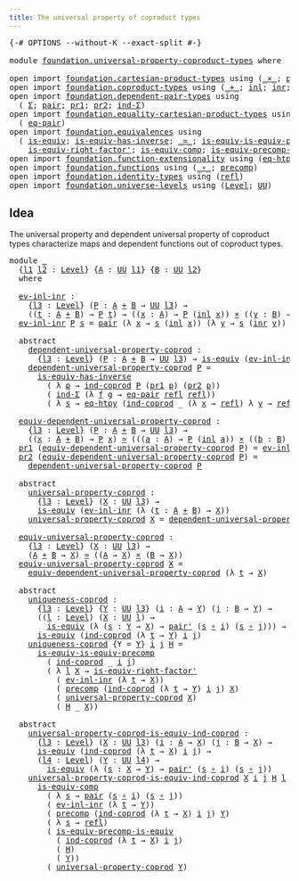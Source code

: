 ```yaml
---
title: The universal property of coproduct types
---
```


<pre class="Agda"><a id="67" class="Symbol">{-#</a> <a id="71" class="Keyword">OPTIONS</a> <a id="79" class="Pragma">--without-K</a> <a id="91" class="Pragma">--exact-split</a> <a id="105" class="Symbol">#-}</a>

<a id="110" class="Keyword">module</a> <a id="117" href="foundation.universal-property-coproduct-types.html" class="Module">foundation.universal-property-coproduct-types</a> <a id="163" class="Keyword">where</a>

<a id="170" class="Keyword">open</a> <a id="175" class="Keyword">import</a> <a id="182" href="foundation.cartesian-product-types.html" class="Module">foundation.cartesian-product-types</a> <a id="217" class="Keyword">using</a> <a id="223" class="Symbol">(</a><a id="224" href="foundation-core.cartesian-product-types.html#590" class="Function Operator">_×_</a><a id="227" class="Symbol">;</a> <a id="229" href="foundation-core.cartesian-product-types.html#507" class="Function">pair&#39;</a><a id="234" class="Symbol">)</a>
<a id="236" class="Keyword">open</a> <a id="241" class="Keyword">import</a> <a id="248" href="foundation.coproduct-types.html" class="Module">foundation.coproduct-types</a> <a id="275" class="Keyword">using</a> <a id="281" class="Symbol">(</a><a id="282" href="foundation.coproduct-types.html#1182" class="Datatype Operator">_+_</a><a id="285" class="Symbol">;</a> <a id="287" href="foundation.coproduct-types.html#1250" class="InductiveConstructor">inl</a><a id="290" class="Symbol">;</a> <a id="292" href="foundation.coproduct-types.html#1268" class="InductiveConstructor">inr</a><a id="295" class="Symbol">;</a> <a id="297" href="foundation.coproduct-types.html#1287" class="Function">ind-coprod</a><a id="307" class="Symbol">)</a>
<a id="309" class="Keyword">open</a> <a id="314" class="Keyword">import</a> <a id="321" href="foundation.dependent-pair-types.html" class="Module">foundation.dependent-pair-types</a> <a id="353" class="Keyword">using</a>
  <a id="361" class="Symbol">(</a> <a id="363" href="foundation-core.dependent-pair-types.html#515" class="Record">Σ</a><a id="364" class="Symbol">;</a> <a id="366" href="foundation-core.dependent-pair-types.html#588" class="InductiveConstructor">pair</a><a id="370" class="Symbol">;</a> <a id="372" href="foundation-core.dependent-pair-types.html#605" class="Field">pr1</a><a id="375" class="Symbol">;</a> <a id="377" href="foundation-core.dependent-pair-types.html#617" class="Field">pr2</a><a id="380" class="Symbol">;</a> <a id="382" href="foundation-core.dependent-pair-types.html#743" class="Function">ind-Σ</a><a id="387" class="Symbol">)</a>
<a id="389" class="Keyword">open</a> <a id="394" class="Keyword">import</a> <a id="401" href="foundation.equality-cartesian-product-types.html" class="Module">foundation.equality-cartesian-product-types</a> <a id="445" class="Keyword">using</a>
  <a id="453" class="Symbol">(</a> <a id="455" href="foundation.equality-cartesian-product-types.html#1270" class="Function">eq-pair</a><a id="462" class="Symbol">)</a>
<a id="464" class="Keyword">open</a> <a id="469" class="Keyword">import</a> <a id="476" href="foundation.equivalences.html" class="Module">foundation.equivalences</a> <a id="500" class="Keyword">using</a>
  <a id="508" class="Symbol">(</a> <a id="510" href="foundation-core.equivalences.html#1556" class="Function">is-equiv</a><a id="518" class="Symbol">;</a> <a id="520" href="foundation-core.equivalences.html#3013" class="Function">is-equiv-has-inverse</a><a id="540" class="Symbol">;</a> <a id="542" href="foundation-core.equivalences.html#1621" class="Function Operator">_≃_</a><a id="545" class="Symbol">;</a> <a id="547" href="foundation.equivalences.html#8565" class="Function">is-equiv-is-equiv-precomp</a><a id="572" class="Symbol">;</a>
    <a id="578" href="foundation-core.equivalences.html#9648" class="Function">is-equiv-right-factor&#39;</a><a id="600" class="Symbol">;</a> <a id="602" href="foundation-core.equivalences.html#7197" class="Function">is-equiv-comp</a><a id="615" class="Symbol">;</a> <a id="617" href="foundation.equivalences.html#6863" class="Function">is-equiv-precomp-is-equiv</a><a id="642" class="Symbol">)</a>
<a id="644" class="Keyword">open</a> <a id="649" class="Keyword">import</a> <a id="656" href="foundation.function-extensionality.html" class="Module">foundation.function-extensionality</a> <a id="691" class="Keyword">using</a> <a id="697" class="Symbol">(</a><a id="698" href="foundation-core.function-extensionality.html#1463" class="Function">eq-htpy</a><a id="705" class="Symbol">)</a>
<a id="707" class="Keyword">open</a> <a id="712" class="Keyword">import</a> <a id="719" href="foundation.functions.html" class="Module">foundation.functions</a> <a id="740" class="Keyword">using</a> <a id="746" class="Symbol">(</a><a id="747" href="foundation-core.functions.html#420" class="Function Operator">_∘_</a><a id="750" class="Symbol">;</a> <a id="752" href="foundation-core.functions.html#938" class="Function">precomp</a><a id="759" class="Symbol">)</a>
<a id="761" class="Keyword">open</a> <a id="766" class="Keyword">import</a> <a id="773" href="foundation.identity-types.html" class="Module">foundation.identity-types</a> <a id="799" class="Keyword">using</a> <a id="805" class="Symbol">(</a><a id="806" href="foundation-core.identity-types.html#1820" class="InductiveConstructor">refl</a><a id="810" class="Symbol">)</a>
<a id="812" class="Keyword">open</a> <a id="817" class="Keyword">import</a> <a id="824" href="foundation.universe-levels.html" class="Module">foundation.universe-levels</a> <a id="851" class="Keyword">using</a> <a id="857" class="Symbol">(</a><a id="858" href="Agda.Primitive.html#597" class="Postulate">Level</a><a id="863" class="Symbol">;</a> <a id="865" href="foundation-core.universe-levels.html#235" class="Primitive">UU</a><a id="867" class="Symbol">)</a>
</pre>
## Idea

The universal property and dependent universal property of coproduct types characterize maps and dependent functions out of coproduct types.

<pre class="Agda"><a id="1033" class="Keyword">module</a> <a id="1040" href="foundation.universal-property-coproduct-types.html#1040" class="Module">_</a>
  <a id="1044" class="Symbol">{</a><a id="1045" href="foundation.universal-property-coproduct-types.html#1045" class="Bound">l1</a> <a id="1048" href="foundation.universal-property-coproduct-types.html#1048" class="Bound">l2</a> <a id="1051" class="Symbol">:</a> <a id="1053" href="Agda.Primitive.html#597" class="Postulate">Level</a><a id="1058" class="Symbol">}</a> <a id="1060" class="Symbol">{</a><a id="1061" href="foundation.universal-property-coproduct-types.html#1061" class="Bound">A</a> <a id="1063" class="Symbol">:</a> <a id="1065" href="foundation-core.universe-levels.html#235" class="Primitive">UU</a> <a id="1068" href="foundation.universal-property-coproduct-types.html#1045" class="Bound">l1</a><a id="1070" class="Symbol">}</a> <a id="1072" class="Symbol">{</a><a id="1073" href="foundation.universal-property-coproduct-types.html#1073" class="Bound">B</a> <a id="1075" class="Symbol">:</a> <a id="1077" href="foundation-core.universe-levels.html#235" class="Primitive">UU</a> <a id="1080" href="foundation.universal-property-coproduct-types.html#1048" class="Bound">l2</a><a id="1082" class="Symbol">}</a>
  <a id="1086" class="Keyword">where</a>

  <a id="1095" href="foundation.universal-property-coproduct-types.html#1095" class="Function">ev-inl-inr</a> <a id="1106" class="Symbol">:</a>
    <a id="1112" class="Symbol">{</a><a id="1113" href="foundation.universal-property-coproduct-types.html#1113" class="Bound">l3</a> <a id="1116" class="Symbol">:</a> <a id="1118" href="Agda.Primitive.html#597" class="Postulate">Level</a><a id="1123" class="Symbol">}</a> <a id="1125" class="Symbol">(</a><a id="1126" href="foundation.universal-property-coproduct-types.html#1126" class="Bound">P</a> <a id="1128" class="Symbol">:</a> <a id="1130" href="foundation.universal-property-coproduct-types.html#1061" class="Bound">A</a> <a id="1132" href="foundation.coproduct-types.html#1182" class="Datatype Operator">+</a> <a id="1134" href="foundation.universal-property-coproduct-types.html#1073" class="Bound">B</a> <a id="1136" class="Symbol">→</a> <a id="1138" href="foundation-core.universe-levels.html#235" class="Primitive">UU</a> <a id="1141" href="foundation.universal-property-coproduct-types.html#1113" class="Bound">l3</a><a id="1143" class="Symbol">)</a> <a id="1145" class="Symbol">→</a>
    <a id="1151" class="Symbol">((</a><a id="1153" href="foundation.universal-property-coproduct-types.html#1153" class="Bound">t</a> <a id="1155" class="Symbol">:</a> <a id="1157" href="foundation.universal-property-coproduct-types.html#1061" class="Bound">A</a> <a id="1159" href="foundation.coproduct-types.html#1182" class="Datatype Operator">+</a> <a id="1161" href="foundation.universal-property-coproduct-types.html#1073" class="Bound">B</a><a id="1162" class="Symbol">)</a> <a id="1164" class="Symbol">→</a> <a id="1166" href="foundation.universal-property-coproduct-types.html#1126" class="Bound">P</a> <a id="1168" href="foundation.universal-property-coproduct-types.html#1153" class="Bound">t</a><a id="1169" class="Symbol">)</a> <a id="1171" class="Symbol">→</a> <a id="1173" class="Symbol">((</a><a id="1175" href="foundation.universal-property-coproduct-types.html#1175" class="Bound">x</a> <a id="1177" class="Symbol">:</a> <a id="1179" href="foundation.universal-property-coproduct-types.html#1061" class="Bound">A</a><a id="1180" class="Symbol">)</a> <a id="1182" class="Symbol">→</a> <a id="1184" href="foundation.universal-property-coproduct-types.html#1126" class="Bound">P</a> <a id="1186" class="Symbol">(</a><a id="1187" href="foundation.coproduct-types.html#1250" class="InductiveConstructor">inl</a> <a id="1191" href="foundation.universal-property-coproduct-types.html#1175" class="Bound">x</a><a id="1192" class="Symbol">))</a> <a id="1195" href="foundation-core.cartesian-product-types.html#590" class="Function Operator">×</a> <a id="1197" class="Symbol">((</a><a id="1199" href="foundation.universal-property-coproduct-types.html#1199" class="Bound">y</a> <a id="1201" class="Symbol">:</a> <a id="1203" href="foundation.universal-property-coproduct-types.html#1073" class="Bound">B</a><a id="1204" class="Symbol">)</a> <a id="1206" class="Symbol">→</a> <a id="1208" href="foundation.universal-property-coproduct-types.html#1126" class="Bound">P</a> <a id="1210" class="Symbol">(</a><a id="1211" href="foundation.coproduct-types.html#1268" class="InductiveConstructor">inr</a> <a id="1215" href="foundation.universal-property-coproduct-types.html#1199" class="Bound">y</a><a id="1216" class="Symbol">))</a>
  <a id="1221" href="foundation.universal-property-coproduct-types.html#1095" class="Function">ev-inl-inr</a> <a id="1232" href="foundation.universal-property-coproduct-types.html#1232" class="Bound">P</a> <a id="1234" href="foundation.universal-property-coproduct-types.html#1234" class="Bound">s</a> <a id="1236" class="Symbol">=</a> <a id="1238" href="foundation-core.dependent-pair-types.html#588" class="InductiveConstructor">pair</a> <a id="1243" class="Symbol">(λ</a> <a id="1246" href="foundation.universal-property-coproduct-types.html#1246" class="Bound">x</a> <a id="1248" class="Symbol">→</a> <a id="1250" href="foundation.universal-property-coproduct-types.html#1234" class="Bound">s</a> <a id="1252" class="Symbol">(</a><a id="1253" href="foundation.coproduct-types.html#1250" class="InductiveConstructor">inl</a> <a id="1257" href="foundation.universal-property-coproduct-types.html#1246" class="Bound">x</a><a id="1258" class="Symbol">))</a> <a id="1261" class="Symbol">(λ</a> <a id="1264" href="foundation.universal-property-coproduct-types.html#1264" class="Bound">y</a> <a id="1266" class="Symbol">→</a> <a id="1268" href="foundation.universal-property-coproduct-types.html#1234" class="Bound">s</a> <a id="1270" class="Symbol">(</a><a id="1271" href="foundation.coproduct-types.html#1268" class="InductiveConstructor">inr</a> <a id="1275" href="foundation.universal-property-coproduct-types.html#1264" class="Bound">y</a><a id="1276" class="Symbol">))</a>

  <a id="1282" class="Keyword">abstract</a>
    <a id="1295" href="foundation.universal-property-coproduct-types.html#1295" class="Function">dependent-universal-property-coprod</a> <a id="1331" class="Symbol">:</a>
      <a id="1339" class="Symbol">{</a><a id="1340" href="foundation.universal-property-coproduct-types.html#1340" class="Bound">l3</a> <a id="1343" class="Symbol">:</a> <a id="1345" href="Agda.Primitive.html#597" class="Postulate">Level</a><a id="1350" class="Symbol">}</a> <a id="1352" class="Symbol">(</a><a id="1353" href="foundation.universal-property-coproduct-types.html#1353" class="Bound">P</a> <a id="1355" class="Symbol">:</a> <a id="1357" href="foundation.universal-property-coproduct-types.html#1061" class="Bound">A</a> <a id="1359" href="foundation.coproduct-types.html#1182" class="Datatype Operator">+</a> <a id="1361" href="foundation.universal-property-coproduct-types.html#1073" class="Bound">B</a> <a id="1363" class="Symbol">→</a> <a id="1365" href="foundation-core.universe-levels.html#235" class="Primitive">UU</a> <a id="1368" href="foundation.universal-property-coproduct-types.html#1340" class="Bound">l3</a><a id="1370" class="Symbol">)</a> <a id="1372" class="Symbol">→</a> <a id="1374" href="foundation-core.equivalences.html#1556" class="Function">is-equiv</a> <a id="1383" class="Symbol">(</a><a id="1384" href="foundation.universal-property-coproduct-types.html#1095" class="Function">ev-inl-inr</a> <a id="1395" href="foundation.universal-property-coproduct-types.html#1353" class="Bound">P</a><a id="1396" class="Symbol">)</a>
    <a id="1402" href="foundation.universal-property-coproduct-types.html#1295" class="Function">dependent-universal-property-coprod</a> <a id="1438" href="foundation.universal-property-coproduct-types.html#1438" class="Bound">P</a> <a id="1440" class="Symbol">=</a>
      <a id="1448" href="foundation-core.equivalences.html#3013" class="Function">is-equiv-has-inverse</a>
        <a id="1477" class="Symbol">(</a> <a id="1479" class="Symbol">λ</a> <a id="1481" href="foundation.universal-property-coproduct-types.html#1481" class="Bound">p</a> <a id="1483" class="Symbol">→</a> <a id="1485" href="foundation.coproduct-types.html#1287" class="Function">ind-coprod</a> <a id="1496" href="foundation.universal-property-coproduct-types.html#1438" class="Bound">P</a> <a id="1498" class="Symbol">(</a><a id="1499" href="foundation-core.dependent-pair-types.html#605" class="Field">pr1</a> <a id="1503" href="foundation.universal-property-coproduct-types.html#1481" class="Bound">p</a><a id="1504" class="Symbol">)</a> <a id="1506" class="Symbol">(</a><a id="1507" href="foundation-core.dependent-pair-types.html#617" class="Field">pr2</a> <a id="1511" href="foundation.universal-property-coproduct-types.html#1481" class="Bound">p</a><a id="1512" class="Symbol">))</a>
        <a id="1523" class="Symbol">(</a> <a id="1525" href="foundation-core.dependent-pair-types.html#743" class="Function">ind-Σ</a> <a id="1531" class="Symbol">(λ</a> <a id="1534" href="foundation.universal-property-coproduct-types.html#1534" class="Bound">f</a> <a id="1536" href="foundation.universal-property-coproduct-types.html#1536" class="Bound">g</a> <a id="1538" class="Symbol">→</a> <a id="1540" href="foundation.equality-cartesian-product-types.html#1270" class="Function">eq-pair</a> <a id="1548" href="foundation-core.identity-types.html#1820" class="InductiveConstructor">refl</a> <a id="1553" href="foundation-core.identity-types.html#1820" class="InductiveConstructor">refl</a><a id="1557" class="Symbol">))</a>
        <a id="1568" class="Symbol">(</a> <a id="1570" class="Symbol">λ</a> <a id="1572" href="foundation.universal-property-coproduct-types.html#1572" class="Bound">s</a> <a id="1574" class="Symbol">→</a> <a id="1576" href="foundation-core.function-extensionality.html#1463" class="Function">eq-htpy</a> <a id="1584" class="Symbol">(</a><a id="1585" href="foundation.coproduct-types.html#1287" class="Function">ind-coprod</a> <a id="1596" class="Symbol">_</a> <a id="1598" class="Symbol">(λ</a> <a id="1601" href="foundation.universal-property-coproduct-types.html#1601" class="Bound">x</a> <a id="1603" class="Symbol">→</a> <a id="1605" href="foundation-core.identity-types.html#1820" class="InductiveConstructor">refl</a><a id="1609" class="Symbol">)</a> <a id="1611" class="Symbol">λ</a> <a id="1613" href="foundation.universal-property-coproduct-types.html#1613" class="Bound">y</a> <a id="1615" class="Symbol">→</a> <a id="1617" href="foundation-core.identity-types.html#1820" class="InductiveConstructor">refl</a><a id="1621" class="Symbol">))</a>

  <a id="1627" href="foundation.universal-property-coproduct-types.html#1627" class="Function">equiv-dependent-universal-property-coprod</a> <a id="1669" class="Symbol">:</a>
    <a id="1675" class="Symbol">{</a><a id="1676" href="foundation.universal-property-coproduct-types.html#1676" class="Bound">l3</a> <a id="1679" class="Symbol">:</a> <a id="1681" href="Agda.Primitive.html#597" class="Postulate">Level</a><a id="1686" class="Symbol">}</a> <a id="1688" class="Symbol">(</a><a id="1689" href="foundation.universal-property-coproduct-types.html#1689" class="Bound">P</a> <a id="1691" class="Symbol">:</a> <a id="1693" href="foundation.universal-property-coproduct-types.html#1061" class="Bound">A</a> <a id="1695" href="foundation.coproduct-types.html#1182" class="Datatype Operator">+</a> <a id="1697" href="foundation.universal-property-coproduct-types.html#1073" class="Bound">B</a> <a id="1699" class="Symbol">→</a> <a id="1701" href="foundation-core.universe-levels.html#235" class="Primitive">UU</a> <a id="1704" href="foundation.universal-property-coproduct-types.html#1676" class="Bound">l3</a><a id="1706" class="Symbol">)</a> <a id="1708" class="Symbol">→</a>
    <a id="1714" class="Symbol">((</a><a id="1716" href="foundation.universal-property-coproduct-types.html#1716" class="Bound">x</a> <a id="1718" class="Symbol">:</a> <a id="1720" href="foundation.universal-property-coproduct-types.html#1061" class="Bound">A</a> <a id="1722" href="foundation.coproduct-types.html#1182" class="Datatype Operator">+</a> <a id="1724" href="foundation.universal-property-coproduct-types.html#1073" class="Bound">B</a><a id="1725" class="Symbol">)</a> <a id="1727" class="Symbol">→</a> <a id="1729" href="foundation.universal-property-coproduct-types.html#1689" class="Bound">P</a> <a id="1731" href="foundation.universal-property-coproduct-types.html#1716" class="Bound">x</a><a id="1732" class="Symbol">)</a> <a id="1734" href="foundation-core.equivalences.html#1621" class="Function Operator">≃</a> <a id="1736" class="Symbol">(((</a><a id="1739" href="foundation.universal-property-coproduct-types.html#1739" class="Bound">a</a> <a id="1741" class="Symbol">:</a> <a id="1743" href="foundation.universal-property-coproduct-types.html#1061" class="Bound">A</a><a id="1744" class="Symbol">)</a> <a id="1746" class="Symbol">→</a> <a id="1748" href="foundation.universal-property-coproduct-types.html#1689" class="Bound">P</a> <a id="1750" class="Symbol">(</a><a id="1751" href="foundation.coproduct-types.html#1250" class="InductiveConstructor">inl</a> <a id="1755" href="foundation.universal-property-coproduct-types.html#1739" class="Bound">a</a><a id="1756" class="Symbol">))</a> <a id="1759" href="foundation-core.cartesian-product-types.html#590" class="Function Operator">×</a> <a id="1761" class="Symbol">((</a><a id="1763" href="foundation.universal-property-coproduct-types.html#1763" class="Bound">b</a> <a id="1765" class="Symbol">:</a> <a id="1767" href="foundation.universal-property-coproduct-types.html#1073" class="Bound">B</a><a id="1768" class="Symbol">)</a> <a id="1770" class="Symbol">→</a> <a id="1772" href="foundation.universal-property-coproduct-types.html#1689" class="Bound">P</a> <a id="1774" class="Symbol">(</a><a id="1775" href="foundation.coproduct-types.html#1268" class="InductiveConstructor">inr</a> <a id="1779" href="foundation.universal-property-coproduct-types.html#1763" class="Bound">b</a><a id="1780" class="Symbol">)))</a>
  <a id="1786" href="foundation-core.dependent-pair-types.html#605" class="Field">pr1</a> <a id="1790" class="Symbol">(</a><a id="1791" href="foundation.universal-property-coproduct-types.html#1627" class="Function">equiv-dependent-universal-property-coprod</a> <a id="1833" href="foundation.universal-property-coproduct-types.html#1833" class="Bound">P</a><a id="1834" class="Symbol">)</a> <a id="1836" class="Symbol">=</a> <a id="1838" href="foundation.universal-property-coproduct-types.html#1095" class="Function">ev-inl-inr</a> <a id="1849" href="foundation.universal-property-coproduct-types.html#1833" class="Bound">P</a>
  <a id="1853" href="foundation-core.dependent-pair-types.html#617" class="Field">pr2</a> <a id="1857" class="Symbol">(</a><a id="1858" href="foundation.universal-property-coproduct-types.html#1627" class="Function">equiv-dependent-universal-property-coprod</a> <a id="1900" href="foundation.universal-property-coproduct-types.html#1900" class="Bound">P</a><a id="1901" class="Symbol">)</a> <a id="1903" class="Symbol">=</a>
    <a id="1909" href="foundation.universal-property-coproduct-types.html#1295" class="Function">dependent-universal-property-coprod</a> <a id="1945" href="foundation.universal-property-coproduct-types.html#1900" class="Bound">P</a>

  <a id="1950" class="Keyword">abstract</a>
    <a id="1963" href="foundation.universal-property-coproduct-types.html#1963" class="Function">universal-property-coprod</a> <a id="1989" class="Symbol">:</a>
      <a id="1997" class="Symbol">{</a><a id="1998" href="foundation.universal-property-coproduct-types.html#1998" class="Bound">l3</a> <a id="2001" class="Symbol">:</a> <a id="2003" href="Agda.Primitive.html#597" class="Postulate">Level</a><a id="2008" class="Symbol">}</a> <a id="2010" class="Symbol">(</a><a id="2011" href="foundation.universal-property-coproduct-types.html#2011" class="Bound">X</a> <a id="2013" class="Symbol">:</a> <a id="2015" href="foundation-core.universe-levels.html#235" class="Primitive">UU</a> <a id="2018" href="foundation.universal-property-coproduct-types.html#1998" class="Bound">l3</a><a id="2020" class="Symbol">)</a> <a id="2022" class="Symbol">→</a>
      <a id="2030" href="foundation-core.equivalences.html#1556" class="Function">is-equiv</a> <a id="2039" class="Symbol">(</a><a id="2040" href="foundation.universal-property-coproduct-types.html#1095" class="Function">ev-inl-inr</a> <a id="2051" class="Symbol">(λ</a> <a id="2054" class="Symbol">(</a><a id="2055" href="foundation.universal-property-coproduct-types.html#2055" class="Bound">t</a> <a id="2057" class="Symbol">:</a> <a id="2059" href="foundation.universal-property-coproduct-types.html#1061" class="Bound">A</a> <a id="2061" href="foundation.coproduct-types.html#1182" class="Datatype Operator">+</a> <a id="2063" href="foundation.universal-property-coproduct-types.html#1073" class="Bound">B</a><a id="2064" class="Symbol">)</a> <a id="2066" class="Symbol">→</a> <a id="2068" href="foundation.universal-property-coproduct-types.html#2011" class="Bound">X</a><a id="2069" class="Symbol">))</a>
    <a id="2076" href="foundation.universal-property-coproduct-types.html#1963" class="Function">universal-property-coprod</a> <a id="2102" href="foundation.universal-property-coproduct-types.html#2102" class="Bound">X</a> <a id="2104" class="Symbol">=</a> <a id="2106" href="foundation.universal-property-coproduct-types.html#1295" class="Function">dependent-universal-property-coprod</a> <a id="2142" class="Symbol">(λ</a> <a id="2145" href="foundation.universal-property-coproduct-types.html#2145" class="Bound">t</a> <a id="2147" class="Symbol">→</a> <a id="2149" href="foundation.universal-property-coproduct-types.html#2102" class="Bound">X</a><a id="2150" class="Symbol">)</a>
  
  <a id="2157" href="foundation.universal-property-coproduct-types.html#2157" class="Function">equiv-universal-property-coprod</a> <a id="2189" class="Symbol">:</a>
    <a id="2195" class="Symbol">{</a><a id="2196" href="foundation.universal-property-coproduct-types.html#2196" class="Bound">l3</a> <a id="2199" class="Symbol">:</a> <a id="2201" href="Agda.Primitive.html#597" class="Postulate">Level</a><a id="2206" class="Symbol">}</a> <a id="2208" class="Symbol">(</a><a id="2209" href="foundation.universal-property-coproduct-types.html#2209" class="Bound">X</a> <a id="2211" class="Symbol">:</a> <a id="2213" href="foundation-core.universe-levels.html#235" class="Primitive">UU</a> <a id="2216" href="foundation.universal-property-coproduct-types.html#2196" class="Bound">l3</a><a id="2218" class="Symbol">)</a> <a id="2220" class="Symbol">→</a>
    <a id="2226" class="Symbol">(</a><a id="2227" href="foundation.universal-property-coproduct-types.html#1061" class="Bound">A</a> <a id="2229" href="foundation.coproduct-types.html#1182" class="Datatype Operator">+</a> <a id="2231" href="foundation.universal-property-coproduct-types.html#1073" class="Bound">B</a> <a id="2233" class="Symbol">→</a> <a id="2235" href="foundation.universal-property-coproduct-types.html#2209" class="Bound">X</a><a id="2236" class="Symbol">)</a> <a id="2238" href="foundation-core.equivalences.html#1621" class="Function Operator">≃</a> <a id="2240" class="Symbol">((</a><a id="2242" href="foundation.universal-property-coproduct-types.html#1061" class="Bound">A</a> <a id="2244" class="Symbol">→</a> <a id="2246" href="foundation.universal-property-coproduct-types.html#2209" class="Bound">X</a><a id="2247" class="Symbol">)</a> <a id="2249" href="foundation-core.cartesian-product-types.html#590" class="Function Operator">×</a> <a id="2251" class="Symbol">(</a><a id="2252" href="foundation.universal-property-coproduct-types.html#1073" class="Bound">B</a> <a id="2254" class="Symbol">→</a> <a id="2256" href="foundation.universal-property-coproduct-types.html#2209" class="Bound">X</a><a id="2257" class="Symbol">))</a>
  <a id="2262" href="foundation.universal-property-coproduct-types.html#2157" class="Function">equiv-universal-property-coprod</a> <a id="2294" href="foundation.universal-property-coproduct-types.html#2294" class="Bound">X</a> <a id="2296" class="Symbol">=</a>
    <a id="2302" href="foundation.universal-property-coproduct-types.html#1627" class="Function">equiv-dependent-universal-property-coprod</a> <a id="2344" class="Symbol">(λ</a> <a id="2347" href="foundation.universal-property-coproduct-types.html#2347" class="Bound">t</a> <a id="2349" class="Symbol">→</a> <a id="2351" href="foundation.universal-property-coproduct-types.html#2294" class="Bound">X</a><a id="2352" class="Symbol">)</a>
  
  <a id="2359" class="Keyword">abstract</a>
    <a id="2372" href="foundation.universal-property-coproduct-types.html#2372" class="Function">uniqueness-coprod</a> <a id="2390" class="Symbol">:</a>
      <a id="2398" class="Symbol">{</a><a id="2399" href="foundation.universal-property-coproduct-types.html#2399" class="Bound">l3</a> <a id="2402" class="Symbol">:</a> <a id="2404" href="Agda.Primitive.html#597" class="Postulate">Level</a><a id="2409" class="Symbol">}</a> <a id="2411" class="Symbol">{</a><a id="2412" href="foundation.universal-property-coproduct-types.html#2412" class="Bound">Y</a> <a id="2414" class="Symbol">:</a> <a id="2416" href="foundation-core.universe-levels.html#235" class="Primitive">UU</a> <a id="2419" href="foundation.universal-property-coproduct-types.html#2399" class="Bound">l3</a><a id="2421" class="Symbol">}</a> <a id="2423" class="Symbol">(</a><a id="2424" href="foundation.universal-property-coproduct-types.html#2424" class="Bound">i</a> <a id="2426" class="Symbol">:</a> <a id="2428" href="foundation.universal-property-coproduct-types.html#1061" class="Bound">A</a> <a id="2430" class="Symbol">→</a> <a id="2432" href="foundation.universal-property-coproduct-types.html#2412" class="Bound">Y</a><a id="2433" class="Symbol">)</a> <a id="2435" class="Symbol">(</a><a id="2436" href="foundation.universal-property-coproduct-types.html#2436" class="Bound">j</a> <a id="2438" class="Symbol">:</a> <a id="2440" href="foundation.universal-property-coproduct-types.html#1073" class="Bound">B</a> <a id="2442" class="Symbol">→</a> <a id="2444" href="foundation.universal-property-coproduct-types.html#2412" class="Bound">Y</a><a id="2445" class="Symbol">)</a> <a id="2447" class="Symbol">→</a>
      <a id="2455" class="Symbol">((</a><a id="2457" href="foundation.universal-property-coproduct-types.html#2457" class="Bound">l</a> <a id="2459" class="Symbol">:</a> <a id="2461" href="Agda.Primitive.html#597" class="Postulate">Level</a><a id="2466" class="Symbol">)</a> <a id="2468" class="Symbol">(</a><a id="2469" href="foundation.universal-property-coproduct-types.html#2469" class="Bound">X</a> <a id="2471" class="Symbol">:</a> <a id="2473" href="foundation-core.universe-levels.html#235" class="Primitive">UU</a> <a id="2476" href="foundation.universal-property-coproduct-types.html#2457" class="Bound">l</a><a id="2477" class="Symbol">)</a> <a id="2479" class="Symbol">→</a>
        <a id="2489" href="foundation-core.equivalences.html#1556" class="Function">is-equiv</a> <a id="2498" class="Symbol">(λ</a> <a id="2501" class="Symbol">(</a><a id="2502" href="foundation.universal-property-coproduct-types.html#2502" class="Bound">s</a> <a id="2504" class="Symbol">:</a> <a id="2506" href="foundation.universal-property-coproduct-types.html#2412" class="Bound">Y</a> <a id="2508" class="Symbol">→</a> <a id="2510" href="foundation.universal-property-coproduct-types.html#2469" class="Bound">X</a><a id="2511" class="Symbol">)</a> <a id="2513" class="Symbol">→</a> <a id="2515" href="foundation-core.cartesian-product-types.html#507" class="Function">pair&#39;</a> <a id="2521" class="Symbol">(</a><a id="2522" href="foundation.universal-property-coproduct-types.html#2502" class="Bound">s</a> <a id="2524" href="foundation-core.functions.html#420" class="Function Operator">∘</a> <a id="2526" href="foundation.universal-property-coproduct-types.html#2424" class="Bound">i</a><a id="2527" class="Symbol">)</a> <a id="2529" class="Symbol">(</a><a id="2530" href="foundation.universal-property-coproduct-types.html#2502" class="Bound">s</a> <a id="2532" href="foundation-core.functions.html#420" class="Function Operator">∘</a> <a id="2534" href="foundation.universal-property-coproduct-types.html#2436" class="Bound">j</a><a id="2535" class="Symbol">)))</a> <a id="2539" class="Symbol">→</a>
      <a id="2547" href="foundation-core.equivalences.html#1556" class="Function">is-equiv</a> <a id="2556" class="Symbol">(</a><a id="2557" href="foundation.coproduct-types.html#1287" class="Function">ind-coprod</a> <a id="2568" class="Symbol">(λ</a> <a id="2571" href="foundation.universal-property-coproduct-types.html#2571" class="Bound">t</a> <a id="2573" class="Symbol">→</a> <a id="2575" href="foundation.universal-property-coproduct-types.html#2412" class="Bound">Y</a><a id="2576" class="Symbol">)</a> <a id="2578" href="foundation.universal-property-coproduct-types.html#2424" class="Bound">i</a> <a id="2580" href="foundation.universal-property-coproduct-types.html#2436" class="Bound">j</a><a id="2581" class="Symbol">)</a>
    <a id="2587" href="foundation.universal-property-coproduct-types.html#2372" class="Function">uniqueness-coprod</a> <a id="2605" class="Symbol">{</a><a id="2606" class="Argument">Y</a> <a id="2608" class="Symbol">=</a> <a id="2610" href="foundation.universal-property-coproduct-types.html#2610" class="Bound">Y</a><a id="2611" class="Symbol">}</a> <a id="2613" href="foundation.universal-property-coproduct-types.html#2613" class="Bound">i</a> <a id="2615" href="foundation.universal-property-coproduct-types.html#2615" class="Bound">j</a> <a id="2617" href="foundation.universal-property-coproduct-types.html#2617" class="Bound">H</a> <a id="2619" class="Symbol">=</a>
      <a id="2627" href="foundation.equivalences.html#8565" class="Function">is-equiv-is-equiv-precomp</a>
        <a id="2661" class="Symbol">(</a> <a id="2663" href="foundation.coproduct-types.html#1287" class="Function">ind-coprod</a> <a id="2674" class="Symbol">_</a> <a id="2676" href="foundation.universal-property-coproduct-types.html#2613" class="Bound">i</a> <a id="2678" href="foundation.universal-property-coproduct-types.html#2615" class="Bound">j</a><a id="2679" class="Symbol">)</a>
        <a id="2689" class="Symbol">(</a> <a id="2691" class="Symbol">λ</a> <a id="2693" href="foundation.universal-property-coproduct-types.html#2693" class="Bound">l</a> <a id="2695" href="foundation.universal-property-coproduct-types.html#2695" class="Bound">X</a> <a id="2697" class="Symbol">→</a> <a id="2699" href="foundation-core.equivalences.html#9648" class="Function">is-equiv-right-factor&#39;</a>
          <a id="2732" class="Symbol">(</a> <a id="2734" href="foundation.universal-property-coproduct-types.html#1095" class="Function">ev-inl-inr</a> <a id="2745" class="Symbol">(λ</a> <a id="2748" href="foundation.universal-property-coproduct-types.html#2748" class="Bound">t</a> <a id="2750" class="Symbol">→</a> <a id="2752" href="foundation.universal-property-coproduct-types.html#2695" class="Bound">X</a><a id="2753" class="Symbol">))</a>
          <a id="2766" class="Symbol">(</a> <a id="2768" href="foundation-core.functions.html#938" class="Function">precomp</a> <a id="2776" class="Symbol">(</a><a id="2777" href="foundation.coproduct-types.html#1287" class="Function">ind-coprod</a> <a id="2788" class="Symbol">(λ</a> <a id="2791" href="foundation.universal-property-coproduct-types.html#2791" class="Bound">t</a> <a id="2793" class="Symbol">→</a> <a id="2795" href="foundation.universal-property-coproduct-types.html#2610" class="Bound">Y</a><a id="2796" class="Symbol">)</a> <a id="2798" href="foundation.universal-property-coproduct-types.html#2613" class="Bound">i</a> <a id="2800" href="foundation.universal-property-coproduct-types.html#2615" class="Bound">j</a><a id="2801" class="Symbol">)</a> <a id="2803" href="foundation.universal-property-coproduct-types.html#2695" class="Bound">X</a><a id="2804" class="Symbol">)</a>
          <a id="2816" class="Symbol">(</a> <a id="2818" href="foundation.universal-property-coproduct-types.html#1963" class="Function">universal-property-coprod</a> <a id="2844" href="foundation.universal-property-coproduct-types.html#2695" class="Bound">X</a><a id="2845" class="Symbol">)</a>
          <a id="2857" class="Symbol">(</a> <a id="2859" href="foundation.universal-property-coproduct-types.html#2617" class="Bound">H</a> <a id="2861" class="Symbol">_</a> <a id="2863" href="foundation.universal-property-coproduct-types.html#2695" class="Bound">X</a><a id="2864" class="Symbol">))</a>

  <a id="2870" class="Keyword">abstract</a>
    <a id="2883" href="foundation.universal-property-coproduct-types.html#2883" class="Function">universal-property-coprod-is-equiv-ind-coprod</a> <a id="2929" class="Symbol">:</a>
      <a id="2937" class="Symbol">{</a><a id="2938" href="foundation.universal-property-coproduct-types.html#2938" class="Bound">l3</a> <a id="2941" class="Symbol">:</a> <a id="2943" href="Agda.Primitive.html#597" class="Postulate">Level</a><a id="2948" class="Symbol">}</a> <a id="2950" class="Symbol">(</a><a id="2951" href="foundation.universal-property-coproduct-types.html#2951" class="Bound">X</a> <a id="2953" class="Symbol">:</a> <a id="2955" href="foundation-core.universe-levels.html#235" class="Primitive">UU</a> <a id="2958" href="foundation.universal-property-coproduct-types.html#2938" class="Bound">l3</a><a id="2960" class="Symbol">)</a> <a id="2962" class="Symbol">(</a><a id="2963" href="foundation.universal-property-coproduct-types.html#2963" class="Bound">i</a> <a id="2965" class="Symbol">:</a> <a id="2967" href="foundation.universal-property-coproduct-types.html#1061" class="Bound">A</a> <a id="2969" class="Symbol">→</a> <a id="2971" href="foundation.universal-property-coproduct-types.html#2951" class="Bound">X</a><a id="2972" class="Symbol">)</a> <a id="2974" class="Symbol">(</a><a id="2975" href="foundation.universal-property-coproduct-types.html#2975" class="Bound">j</a> <a id="2977" class="Symbol">:</a> <a id="2979" href="foundation.universal-property-coproduct-types.html#1073" class="Bound">B</a> <a id="2981" class="Symbol">→</a> <a id="2983" href="foundation.universal-property-coproduct-types.html#2951" class="Bound">X</a><a id="2984" class="Symbol">)</a> <a id="2986" class="Symbol">→</a>
      <a id="2994" href="foundation-core.equivalences.html#1556" class="Function">is-equiv</a> <a id="3003" class="Symbol">(</a><a id="3004" href="foundation.coproduct-types.html#1287" class="Function">ind-coprod</a> <a id="3015" class="Symbol">(λ</a> <a id="3018" href="foundation.universal-property-coproduct-types.html#3018" class="Bound">t</a> <a id="3020" class="Symbol">→</a> <a id="3022" href="foundation.universal-property-coproduct-types.html#2951" class="Bound">X</a><a id="3023" class="Symbol">)</a> <a id="3025" href="foundation.universal-property-coproduct-types.html#2963" class="Bound">i</a> <a id="3027" href="foundation.universal-property-coproduct-types.html#2975" class="Bound">j</a><a id="3028" class="Symbol">)</a> <a id="3030" class="Symbol">→</a>
      <a id="3038" class="Symbol">(</a><a id="3039" href="foundation.universal-property-coproduct-types.html#3039" class="Bound">l4</a> <a id="3042" class="Symbol">:</a> <a id="3044" href="Agda.Primitive.html#597" class="Postulate">Level</a><a id="3049" class="Symbol">)</a> <a id="3051" class="Symbol">(</a><a id="3052" href="foundation.universal-property-coproduct-types.html#3052" class="Bound">Y</a> <a id="3054" class="Symbol">:</a> <a id="3056" href="foundation-core.universe-levels.html#235" class="Primitive">UU</a> <a id="3059" href="foundation.universal-property-coproduct-types.html#3039" class="Bound">l4</a><a id="3061" class="Symbol">)</a> <a id="3063" class="Symbol">→</a>
        <a id="3073" href="foundation-core.equivalences.html#1556" class="Function">is-equiv</a> <a id="3082" class="Symbol">(λ</a> <a id="3085" class="Symbol">(</a><a id="3086" href="foundation.universal-property-coproduct-types.html#3086" class="Bound">s</a> <a id="3088" class="Symbol">:</a> <a id="3090" href="foundation.universal-property-coproduct-types.html#2951" class="Bound">X</a> <a id="3092" class="Symbol">→</a> <a id="3094" href="foundation.universal-property-coproduct-types.html#3052" class="Bound">Y</a><a id="3095" class="Symbol">)</a> <a id="3097" class="Symbol">→</a> <a id="3099" href="foundation-core.cartesian-product-types.html#507" class="Function">pair&#39;</a> <a id="3105" class="Symbol">(</a><a id="3106" href="foundation.universal-property-coproduct-types.html#3086" class="Bound">s</a> <a id="3108" href="foundation-core.functions.html#420" class="Function Operator">∘</a> <a id="3110" href="foundation.universal-property-coproduct-types.html#2963" class="Bound">i</a><a id="3111" class="Symbol">)</a> <a id="3113" class="Symbol">(</a><a id="3114" href="foundation.universal-property-coproduct-types.html#3086" class="Bound">s</a> <a id="3116" href="foundation-core.functions.html#420" class="Function Operator">∘</a> <a id="3118" href="foundation.universal-property-coproduct-types.html#2975" class="Bound">j</a><a id="3119" class="Symbol">))</a>
    <a id="3126" href="foundation.universal-property-coproduct-types.html#2883" class="Function">universal-property-coprod-is-equiv-ind-coprod</a> <a id="3172" href="foundation.universal-property-coproduct-types.html#3172" class="Bound">X</a> <a id="3174" href="foundation.universal-property-coproduct-types.html#3174" class="Bound">i</a> <a id="3176" href="foundation.universal-property-coproduct-types.html#3176" class="Bound">j</a> <a id="3178" href="foundation.universal-property-coproduct-types.html#3178" class="Bound">H</a> <a id="3180" href="foundation.universal-property-coproduct-types.html#3180" class="Bound">l</a> <a id="3182" href="foundation.universal-property-coproduct-types.html#3182" class="Bound">Y</a> <a id="3184" class="Symbol">=</a>
      <a id="3192" href="foundation-core.equivalences.html#7197" class="Function">is-equiv-comp</a>
        <a id="3214" class="Symbol">(</a> <a id="3216" class="Symbol">λ</a> <a id="3218" href="foundation.universal-property-coproduct-types.html#3218" class="Bound">s</a> <a id="3220" class="Symbol">→</a> <a id="3222" href="foundation-core.dependent-pair-types.html#588" class="InductiveConstructor">pair</a> <a id="3227" class="Symbol">(</a><a id="3228" href="foundation.universal-property-coproduct-types.html#3218" class="Bound">s</a> <a id="3230" href="foundation-core.functions.html#420" class="Function Operator">∘</a> <a id="3232" href="foundation.universal-property-coproduct-types.html#3174" class="Bound">i</a><a id="3233" class="Symbol">)</a> <a id="3235" class="Symbol">(</a><a id="3236" href="foundation.universal-property-coproduct-types.html#3218" class="Bound">s</a> <a id="3238" href="foundation-core.functions.html#420" class="Function Operator">∘</a> <a id="3240" href="foundation.universal-property-coproduct-types.html#3176" class="Bound">j</a><a id="3241" class="Symbol">))</a>
        <a id="3252" class="Symbol">(</a> <a id="3254" href="foundation.universal-property-coproduct-types.html#1095" class="Function">ev-inl-inr</a> <a id="3265" class="Symbol">(λ</a> <a id="3268" href="foundation.universal-property-coproduct-types.html#3268" class="Bound">t</a> <a id="3270" class="Symbol">→</a> <a id="3272" href="foundation.universal-property-coproduct-types.html#3182" class="Bound">Y</a><a id="3273" class="Symbol">))</a>
        <a id="3284" class="Symbol">(</a> <a id="3286" href="foundation-core.functions.html#938" class="Function">precomp</a> <a id="3294" class="Symbol">(</a><a id="3295" href="foundation.coproduct-types.html#1287" class="Function">ind-coprod</a> <a id="3306" class="Symbol">(λ</a> <a id="3309" href="foundation.universal-property-coproduct-types.html#3309" class="Bound">t</a> <a id="3311" class="Symbol">→</a> <a id="3313" href="foundation.universal-property-coproduct-types.html#3172" class="Bound">X</a><a id="3314" class="Symbol">)</a> <a id="3316" href="foundation.universal-property-coproduct-types.html#3174" class="Bound">i</a> <a id="3318" href="foundation.universal-property-coproduct-types.html#3176" class="Bound">j</a><a id="3319" class="Symbol">)</a> <a id="3321" href="foundation.universal-property-coproduct-types.html#3182" class="Bound">Y</a><a id="3322" class="Symbol">)</a>
        <a id="3332" class="Symbol">(</a> <a id="3334" class="Symbol">λ</a> <a id="3336" href="foundation.universal-property-coproduct-types.html#3336" class="Bound">s</a> <a id="3338" class="Symbol">→</a> <a id="3340" href="foundation-core.identity-types.html#1820" class="InductiveConstructor">refl</a><a id="3344" class="Symbol">)</a>
        <a id="3354" class="Symbol">(</a> <a id="3356" href="foundation.equivalences.html#6863" class="Function">is-equiv-precomp-is-equiv</a>
          <a id="3392" class="Symbol">(</a> <a id="3394" href="foundation.coproduct-types.html#1287" class="Function">ind-coprod</a> <a id="3405" class="Symbol">(λ</a> <a id="3408" href="foundation.universal-property-coproduct-types.html#3408" class="Bound">t</a> <a id="3410" class="Symbol">→</a> <a id="3412" href="foundation.universal-property-coproduct-types.html#3172" class="Bound">X</a><a id="3413" class="Symbol">)</a> <a id="3415" href="foundation.universal-property-coproduct-types.html#3174" class="Bound">i</a> <a id="3417" href="foundation.universal-property-coproduct-types.html#3176" class="Bound">j</a><a id="3418" class="Symbol">)</a>
          <a id="3430" class="Symbol">(</a> <a id="3432" href="foundation.universal-property-coproduct-types.html#3178" class="Bound">H</a><a id="3433" class="Symbol">)</a>
          <a id="3445" class="Symbol">(</a> <a id="3447" href="foundation.universal-property-coproduct-types.html#3182" class="Bound">Y</a><a id="3448" class="Symbol">))</a>
        <a id="3459" class="Symbol">(</a> <a id="3461" href="foundation.universal-property-coproduct-types.html#1963" class="Function">universal-property-coprod</a> <a id="3487" href="foundation.universal-property-coproduct-types.html#3182" class="Bound">Y</a><a id="3488" class="Symbol">)</a>
</pre>
